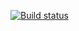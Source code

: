 [![Build status](https://ci.appveyor.com/api/projects/status/1ct77vj6g46fnfhp?svg=true)](https://ci.appveyor.com/project/Zicio/phone-numbers)